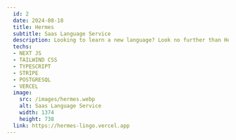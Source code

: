```yaml
---
  id: 2
  date: 2024-08-18
  title: Hermes
  subtitle: Saas Language Service
  description: Looking to learn a new language? Look no further than Hermes, the Saas language site designed with Next.js for optimal performance and Stripe payment for hassle-free transactions.
  techs: 
  - NEXT JS
  - TAILWIND CSS
  - TYPESCRIPT
  - STRIPE
  - POSTGRESQL
  - VERCEL
  image:
    src: /images/hermes.webp
    alt: Saas Language Service
    width: 1374
    height: 738
  link: https://hermes-lingo.vercel.app
---
```

